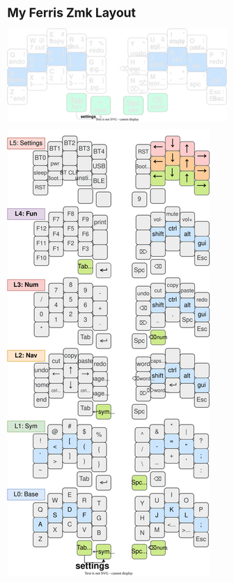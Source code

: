 
# My Ferris Zmk Layout

![sweep-layout](./images/BaseKeymap.drawio.svg)

![sweep-layout](./images/Keymap.drawio.svg)
